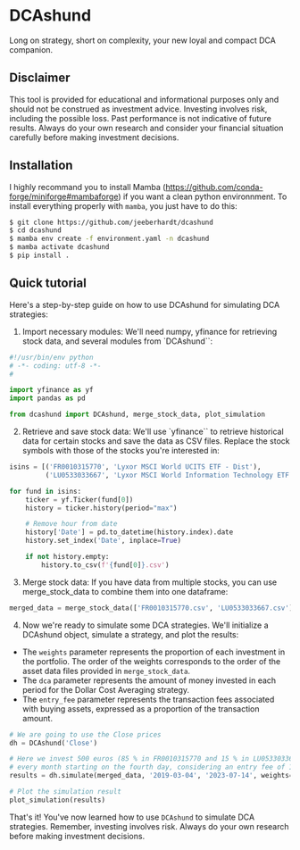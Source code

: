 # DCAshund
Long on strategy, short on complexity, your new loyal and compact DCA companion.

## Disclaimer
This tool is provided for educational and informational purposes only and should not be construed as investment advice. Investing involves risk, including the possible loss. Past performance is not indicative of future results. Always do your own research and consider your financial situation carefully before making investment decisions.

## Installation
I highly recommand you to install Mamba (https://github.com/conda-forge/miniforge#mambaforge) if you want a clean python environnment. To install everything properly with `mamba`, you just have to do this:

```bash
$ git clone https://github.com/jeeberhardt/dcashund
$ cd dcashund
$ mamba env create -f environment.yaml -n dcashund
$ mamba activate dcashund
$ pip install .
```

## Quick tutorial

Here's a step-by-step guide on how to use DCAshund for simulating DCA strategies:

1. Import necessary modules: We'll need numpy, yfinance for retrieving stock data, and several modules from `DCAshund``:

```python
#!/usr/bin/env python
# -*- coding: utf-8 -*-
#

import yfinance as yf
import pandas as pd

from dcashund import DCAshund, merge_stock_data, plot_simulation

```

2. Retrieve and save stock data: We'll use `yfinance`` to retrieve historical data for certain stocks and save the data as CSV files. Replace the stock symbols with those of the stocks you're interested in:

```python
isins = [('FR0010315770', 'Lyxor MSCI World UCITS ETF - Dist'),
         ('LU0533033667', 'Lyxor MSCI World Information Technology ETF - Dist')]

for fund in isins:
    ticker = yf.Ticker(fund[0])
    history = ticker.history(period="max")

    # Remove hour from date
    history['Date'] = pd.to_datetime(history.index).date
    history.set_index('Date', inplace=True)

    if not history.empty:
        history.to_csv(f'{fund[0]}.csv')

```

3. Merge stock data: If you have data from multiple stocks, you can use merge_stock_data to combine them into one dataframe:

```python
merged_data = merge_stock_data(['FR0010315770.csv', 'LU0533033667.csv'])

```

4. Now we're ready to simulate some DCA strategies. We'll initialize a DCAshund object, simulate a strategy, and plot the results:

- The `weights` parameter represents the proportion of each investment in the portfolio. The order of the weights corresponds to the order of the asset data files provided in `merge_stock_data`.
- The `dca` parameter represents the amount of money invested in each period for the Dollar Cost Averaging strategy. 
- The `entry_fee` parameter represents the transaction fees associated with buying assets, expressed as a proportion of the transaction amount.

```python
# We are going to use the Close prices
dh = DCAshund('Close')

# Here we invest 500 euros (85 % in FR0010315770 and 15 % in LU0533033667) 
# every month starting on the fourth day, considering an entry fee of 1 %.
results = dh.simulate(merged_data, '2019-03-04', '2023-07-14', weights=[0.85, 0.15], dca=500, entry_fee=1./100)

# Plot the simulation result
plot_simulation(results)

```

That's it! You've now learned how to use `DCAshund` to simulate DCA strategies. Remember, investing involves risk. Always do your own research before making investment decisions.
